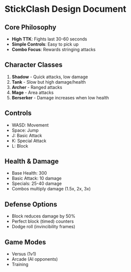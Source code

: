 # StickClash Design Document

## Core Philosophy
- **High TTK**: Fights last 30-60 seconds
- **Simple Controls**: Easy to pick up
- **Combo Focus**: Rewards stringing attacks

## Character Classes
1. **Shadow** - Quick attacks, low damage
2. **Tank** - Slow but high damage/health
3. **Archer** - Ranged attacks
4. **Mage** - Area attacks
5. **Berserker** - Damage increases when low health

## Controls
- WASD: Movement
- Space: Jump
- J: Basic Attack
- K: Special Attack
- L: Block

## Health & Damage
- Base Health: 300
- Basic Attack: 10 damage
- Specials: 25-40 damage
- Combos multiply damage (1.5x, 2x, 3x)

## Defense Options
- Block reduces damage by 50%
- Perfect block (timed) counters
- Dodge roll (invincibility frames)

## Game Modes
- Versus (1v1)
- Arcade (AI opponents)
- Training
